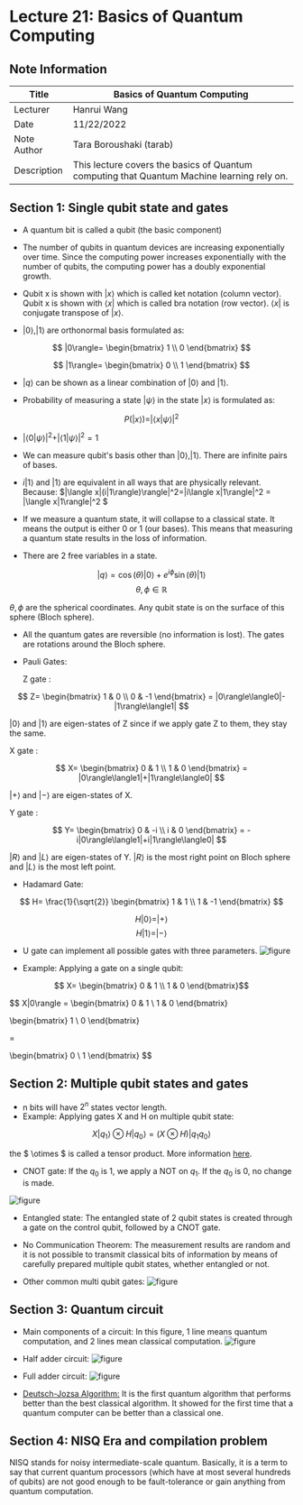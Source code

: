 # Lecture 21:  Basics of Quantum Computing

## Note Information

| Title       |Basics of Quantum Computing                                                                             |
|-------------|-----------------------------------------------------------------------------------------------------------------|
| Lecturer    |                     Hanrui Wang                                                                                 |
| Date        | 11/22/2022                                                                                                      |
| Note Author | Tara Boroushaki (tarab)                                                                                      |
| Description |  This lecture covers the basics of Quantum computing that Quantum Machine learning rely on. 

## Section 1: Single qubit state and gates
- A quantum bit is called a qubit (the basic component)

- The number of qubits in quantum devices are increasing exponentially over time. Since the computing power increases exponentially with the number of qubits, the computing power has a doubly exponential growth.

- Qubit x is shown with $|x\rangle$ which is called ket notation (column vector). Qubit x is shown with $\langle x|$ which is called bra notation (row vector). $\langle x|$ is conjugate transpose of $|x\rangle$.

- $|0\rangle,|1\rangle$ are orthonormal basis formulated as:
  
$$ |0\rangle= 
\begin{bmatrix} 
1 \\
0 
\end{bmatrix} $$

$$ |1\rangle= 
\begin{bmatrix} 
0 \\ 
1 
\end{bmatrix} $$

- $|q\rangle$ can be shown as a linear combination of $|0\rangle$ and $|1\rangle$.

- Probability of measuring a state $|\psi\rangle$ in the state $|x\rangle$ is formulated as:

$$P(|x\rangle) = |\langle x|\psi\rangle|^2 $$  

- $|\langle0|\psi\rangle|^2 + |\langle1|\psi\rangle|^2 = 1$

- We can measure qubit's basis other than $|0\rangle,|1\rangle$. There are infinite pairs of bases.

- $i|1\rangle$ and $|1\rangle$ are equivalent in all ways that are physically relevant. Because: $|\langle x|(i|1\rangle)\rangle|^2=|i\langle x|1\rangle|^2 = |\langle x|1\rangle|^2 $

- If we measure a quantum state, it will collapse to a classical state. It means the output is either 0 or 1 (our bases). This means that measuring a quantum state results in the loss of information.

- There are 2 free variables in a state. 

$$ |q\rangle = \cos(\theta)|0\rangle +e^{i\phi}\sin(\theta)|1\rangle$$ $$\theta, \phi \in \mathbb{R}$$

$\theta, \phi$ are the spherical coordinates. Any qubit state is on the surface of this sphere (Bloch sphere).

- All the quantum gates are reversible (no information is lost). The gates are rotations around the Bloch sphere. 

- Pauli Gates:

  Z gate : 
  
$$ Z= \begin{bmatrix} 1 & 0 \\ 
0 & -1 \end{bmatrix} = |0\rangle\langle0|-|1\rangle\langle1| $$

$|0\rangle$ and $|1\rangle$ are eigen-states of Z since if we apply gate Z to them, they stay the same.

X gate : 

$$ X= \begin{bmatrix} 0 & 1 \\ 
1 & 0 
\end{bmatrix} = |0\rangle\langle1|+|1\rangle\langle0| $$

$|+\rangle$  and $|-\rangle$ are eigen-states of X.

Y gate : 

$$ Y= \begin{bmatrix} 0 & -i \\ 
i & 0 
\end{bmatrix} = -i|0\rangle\langle1|+i|1\rangle\langle0| $$

$|R\rangle$  and $|L\rangle$ are eigen-states of Y. $|R\rangle$ is the most right point on Bloch sphere and $|L\rangle$ is the most left point.


- Hadamard Gate: 

$$ H= \frac{1}{\sqrt{2}} 
\begin{bmatrix} 1 & 1 \\ 
1 & -1 
\end{bmatrix} $$

$$ H|0\rangle = |+\rangle$$
$$ H|1\rangle = |-\rangle$$

- U gate can implement all possible gates with three parameters.
![figure](figures/lecture-21/tarab/eq1.png)

- Example: Applying a gate on a single qubit:


$$ X= 
\begin{bmatrix} 
0 & 1 \\ 
1 & 0 
\end{bmatrix}$$


$$ X|0\rangle = 
\begin{bmatrix} 
0 & 1 \\ 
1 & 0 
\end{bmatrix}  

\begin{bmatrix} 
1 \\
0
\end{bmatrix}

= 

\begin{bmatrix}
0 \\ 
1 
\end{bmatrix}
$$



## Section 2: Multiple qubit states and gates

- n bits will have $2^n$ states vector length.
- Example: Applying gates X and H on multiple qubit state:


$$ X|q_1\rangle  \otimes H|q_0\rangle = (X \otimes H)|q_1q_0\rangle$$

the $ \otimes $ is called a tensor product. More information [here](https://en.wikipedia.org/wiki/Tensor_product).

- CNOT gate: If the $q_0$ is 1, we apply a NOT on $q_1$. If the $q_0$ is 0, no change is made.

![figure](figures/lecture-21/tarab/Not.png)

- Entangled state: The entangled state of 2 qubit states is created through a gate on the control qubit, followed by a CNOT gate.

- No Communication Theorem: The measurement results are random and it is not possible to transmit classical bits of information by means of carefully prepared  multiple qubit states, whether entangled or not.
 
- Other common multi qubit gates:
![figure](figures/lecture-21/tarab/gates.png)


## Section 3: Quantum circuit

- Main components of a circuit:
In this figure, 1 line means quantum computation, and 2 lines mean classical computation.
![figure](figures/lecture-21/tarab/circuit.png)

- Half adder circuit: 
![figure](figures/lecture-21/tarab/half.png)
- Full adder circuit: 
![figure](figures/lecture-21/tarab/full.png)

- [Deutsch-Jozsa Algorithm:](https://qiskit.org/textbook/ch-algorithms/deutsch-jozsa.html) It is the first quantum algorithm that performs better than the best classical algorithm. It showed for the first time that a quantum computer can be better than a classical one. 

## Section 4: NISQ Era and compilation problem

NISQ stands for noisy intermediate-scale quantum.
Basically, it is a term to say that current quantum processors (which have at most several hundreds of qubits) are not good enough to be fault-tolerance or gain anything from quantum computation.
